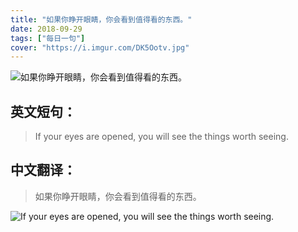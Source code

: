 ```yaml
---
title: "如果你睁开眼睛，你会看到值得看的东西。"
date: 2018-09-29
tags: ["每日一句"]
cover: "https://i.imgur.com/DK5Ootv.jpg"
---
```


![如果你睁开眼睛，你会看到值得看的东西。](https://i.imgur.com/JkDsIyv.jpg)

## 英文短句：
> If your eyes are opened, you will see the things worth seeing.

<!--more-->

## 中文翻译：
> 如果你睁开眼睛，你会看到值得看的东西。

![If your eyes are opened, you will see the things worth seeing.](https://i.imgur.com/LzwLTyt.jpg)

